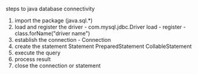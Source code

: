 steps to java database connectivity
1. import the package (java.sql.*)
2. load and register the driver - com.mysql.jdbc.Driver
	load -
	register - class.forName("driver name")
3. establish the connection - Connection
4. create the statement
	Statement
	PreparedStatement
	CollableStatement
5. execute the query
6. process result
7. close the connection or statement